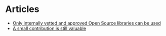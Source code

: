 # Articles


* [Only internally vetted and approved Open Source libraries can be used](/articles/only-internally-vetted-and-approved-libraries-can-be-used)
* [A small contribution is still valuable](/articles/small-contribution-is-still-valuable)
